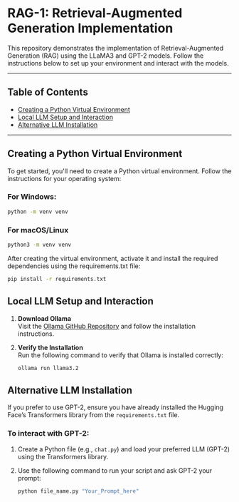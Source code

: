 # RAG-1: Retrieval-Augmented Generation Implementation

This repository demonstrates the implementation of Retrieval-Augmented Generation (RAG) using the LLaMA3 and GPT-2 models. Follow the instructions below to set up your environment and interact with the models.

---

## Table of Contents
- [Creating a Python Virtual Environment](#creating-a-python-virtual-environment)
- [Local LLM Setup and Interaction](#local-llm-setup-and-interaction)
- [Alternative LLM Installation](#alternative-llm-installation)

---

## Creating a Python Virtual Environment

To get started, you'll need to create a Python virtual environment. Follow the instructions for your operating system:

### For Windows:
```bash
python -m venv venv
```

### For macOS/Linux
```bash
python3 -m venv venv
```
After creating the virtual environment, activate it and install the required dependencies using the requirements.txt file:

```bash
pip install -r requirements.txt
```

## Local LLM Setup and Interaction

1. **Download Ollama**  
   Visit the [Ollama GitHub Repository](https://github.com/ollama/ollama) and follow the installation instructions.

2. **Verify the Installation**  
   Run the following command to verify that Ollama is installed correctly:
   ```bash
   ollama run llama3.2
   ```

## Alternative LLM Installation
If you prefer to use GPT-2, ensure you have already installed the Hugging Face’s Transformers library from the `requirements.txt` file.

### To interact with GPT-2:
1. Create a Python file (e.g., `chat.py`) and load your preferred LLM (GPT-2) using the Transformers library.

2. Use the following command to run your script and ask GPT-2 your prompt:
   ```bash
   python file_name.py "Your_Prompt_here"
   ```


